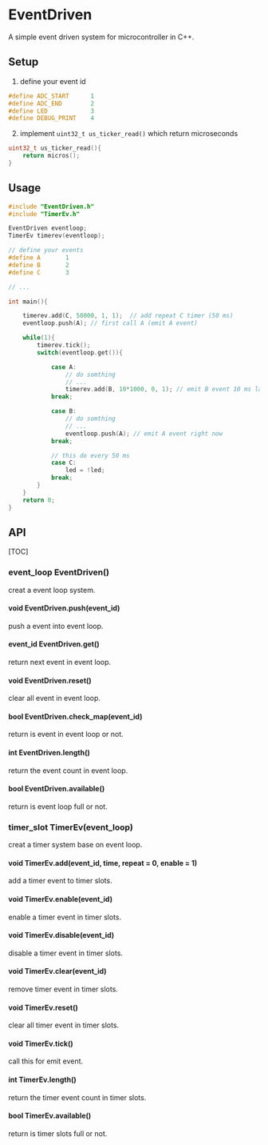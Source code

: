 # EventDriven
A simple event driven system for microcontroller in C++.

## Setup
  1. define your event id
``` cpp
#define ADC_START      1
#define ADC_END        2
#define LED            3
#define DEBUG_PRINT    4
```
  2. implement `uint32_t us_ticker_read()` which return microseconds
``` cpp
uint32_t us_ticker_read(){
	return micros();
}
```

## Usage

``` cpp
#include "EventDriven.h"
#include "TimerEv.h"

EventDriven eventloop;
TimerEv timerev(eventloop);

// define your events
#define A       1
#define B       2
#define C       3

// ...

int main(){

	timerev.add(C, 50000, 1, 1);  // add repeat C timer (50 ms)
	eventloop.push(A); // first call A (emit A event)

	while(1){
		timerev.tick();
		switch(eventloop.get()){

			case A:
				// do somthing
				// ...
				timerev.add(B, 10*1000, 0, 1); // emit B event 10 ms later
			break;

			case B:
				// do somthing
				// ...
				eventloop.push(A); // emit A event right now
			break;

			// this do every 50 ms
			case C:
				led = !led;
			break;
		}
	}
	return 0;
}


```


## API

[TOC]

### event_loop EventDriven()
creat a event loop system.

#### void EventDriven.push(event_id)
push a event into event loop.

#### event_id EventDriven.get()
return next event in event loop.

#### void EventDriven.reset()
clear all event in event loop.

#### bool EventDriven.check_map(event_id)
return is event in event loop or not.

#### int EventDriven.length()
return the event count in event loop.

#### bool EventDriven.available()
return is event loop full or not.


### timer_slot TimerEv(event_loop)
creat a timer system base on event loop.

#### void TimerEv.add(event_id, time, repeat = 0, enable = 1)
add a timer event to timer slots.

#### void TimerEv.enable(event_id)
enable a timer event in timer slots.

#### void TimerEv.disable(event_id)
disable a timer event in timer slots.

#### void TimerEv.clear(event_id)
remove timer event in timer slots.

#### void TimerEv.reset()
clear all timer event in timer slots.

#### void TimerEv.tick()
call this for emit event.

#### int TimerEv.length()
return the timer event count in timer slots.

#### bool TimerEv.available()
return is timer slots full or not.



